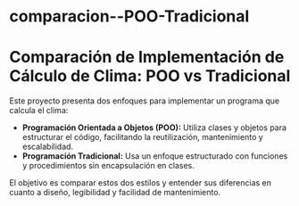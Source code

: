 # comparacion--POO-Tradicional
# Comparación de Implementación de Cálculo de Clima: POO vs Tradicional

Este proyecto presenta dos enfoques para implementar un programa que calcula el clima:

- **Programación Orientada a Objetos (POO):** Utiliza clases y objetos para estructurar el código, facilitando la reutilización, mantenimiento y escalabilidad.
- **Programación Tradicional:** Usa un enfoque estructurado con funciones y procedimientos sin encapsulación en clases.

El objetivo es comparar estos dos estilos y entender sus diferencias en cuanto a diseño, legibilidad y facilidad de mantenimiento.
